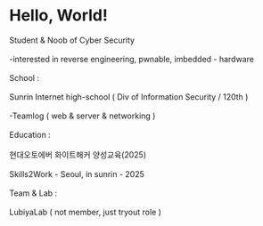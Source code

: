 Hello, World!
=
Student & Noob of Cyber Security<br></br>
 -interested in reverse engineering, pwnable, imbedded - hardware
<br></br>
School : <br></br>
 Sunrin Internet high-school ( Div of Information Security / 120th )<br></br>
  -Teamlog ( web & server & networking )
<br></br>
Education : <br></br>
 현대오토에버 화이트해커 양성교육(2025)<br></br>
 Skills2Work - Seoul, in sunrin - 2025
<br></br>
Team & Lab : <br></br>
 LubiyaLab ( not member, just tryout role )
